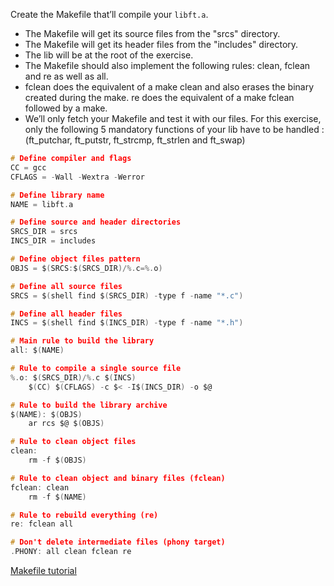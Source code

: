 Create the Makefile that’ll compile your `libft.a`.
- The Makefile will get its source files from the "srcs" directory.
- The Makefile will get its header files from the "includes" directory.
- The lib will be at the root of the exercise.
- The Makefile should also implement the following rules: clean, fclean and re as well as all.
- fclean does the equivalent of a make clean and also erases the binary created during the make. re does the equivalent of a make fclean followed by a make.
- We’ll only fetch your Makefile and test it with our files. For this exercise, only the following 5 mandatory functions of your lib have to be handled : (ft_putchar, ft_putstr, ft_strcmp, ft_strlen and ft_swap)

```c
# Define compiler and flags
CC = gcc
CFLAGS = -Wall -Wextra -Werror

# Define library name
NAME = libft.a

# Define source and header directories
SRCS_DIR = srcs
INCS_DIR = includes

# Define object files pattern
OBJS = $(SRCS:$(SRCS_DIR)/%.c=%.o)

# Define all source files
SRCS = $(shell find $(SRCS_DIR) -type f -name "*.c")

# Define all header files
INCS = $(shell find $(INCS_DIR) -type f -name "*.h")

# Main rule to build the library
all: $(NAME)

# Rule to compile a single source file
%.o: $(SRCS_DIR)/%.c $(INCS)
    $(CC) $(CFLAGS) -c $< -I$(INCS_DIR) -o $@

# Rule to build the library archive
$(NAME): $(OBJS)
    ar rcs $@ $(OBJS)

# Rule to clean object files
clean:
    rm -f $(OBJS)

# Rule to clean object and binary files (fclean)
fclean: clean
    rm -f $(NAME)

# Rule to rebuild everything (re)
re: fclean all

# Don't delete intermediate files (phony target)
.PHONY: all clean fclean re
```
[Makefile tutorial](http://makefiletutorial.com/#getting-started)
